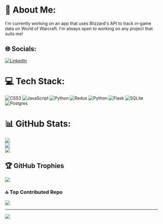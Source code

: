 # 💫 About Me:
I'm currently working on an app that uses Blizzard's API to track in-game data on World of Warcraft. I'm always open to working on any project that suits me!


## 🌐 Socials:
[![LinkedIn](https://img.shields.io/badge/LinkedIn-%230077B5.svg?logo=linkedin&logoColor=white)](https://linkedin.com/in/https://www.linkedin.com/in/chrisspeters/) 

# 💻 Tech Stack:
![CSS3](https://img.shields.io/badge/css3-%231572B6.svg?style=for-the-badge&logo=css3&logoColor=white) ![JavaScript](https://img.shields.io/badge/javascript-%23323330.svg?style=for-the-badge&logo=javascript&logoColor=%23F7DF1E) ![Python](https://img.shields.io/badge/python-3670A0?style=for-the-badge&logo=python&logoColor=ffdd54) ![Redux](https://img.shields.io/badge/redux-%23593d88.svg?style=for-the-badge&logo=redux&logoColor=white) ![Python](https://img.shields.io/badge/python-3670A0?style=for-the-badge&logo=python&logoColor=ffdd54) ![Flask](https://img.shields.io/badge/flask-%23000.svg?style=for-the-badge&logo=flask&logoColor=white) ![SQLite](https://img.shields.io/badge/sqlite-%2307405e.svg?style=for-the-badge&logo=sqlite&logoColor=white) ![Postgres](https://img.shields.io/badge/postgres-%23316192.svg?style=for-the-badge&logo=postgresql&logoColor=white)
# 📊 GitHub Stats:
![](https://github-readme-stats.vercel.app/api?username=cpeter41&theme=onedark&hide_border=true&include_all_commits=false&count_private=true)<br/>
![](https://github-readme-streak-stats.herokuapp.com/?user=cpeter41&theme=onedark&hide_border=true)<br/>
![](https://github-readme-stats.vercel.app/api/top-langs/?username=cpeter41&theme=onedark&hide_border=true&include_all_commits=false&count_private=true&layout=compact)

## 🏆 GitHub Trophies
![](https://github-profile-trophy.vercel.app/?username=cpeter41&theme=onedark&no-frame=false&no-bg=true&margin-w=4)

### 🔝 Top Contributed Repo
![](https://github-contributor-stats.vercel.app/api?username=cpeter41&limit=5&theme=onedark&combine_all_yearly_contributions=true)

---
[![](https://visitcount.itsvg.in/api?id=cpeter41&icon=0&color=4)](https://visitcount.itsvg.in)

<!-- Proudly created with GPRM ( https://gprm.itsvg.in ) -->
